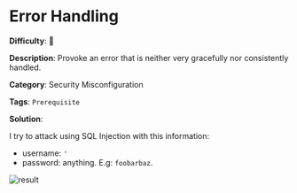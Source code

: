 # Error Handling

**Difficulty**: :star2:

**Description**: Provoke an error that is neither very gracefully nor consistently handled.

**Category**: Security Misconfiguration

**Tags**: `Prerequisite`

**Solution**:

I try to attack using SQL Injection with this information:

- username: `'`
- password: anything. E.g: `foobarbaz`.

![result](https://user-images.githubusercontent.com/64480713/179669526-e0b49cfb-42e1-4103-b625-8e5e6a487550.png)